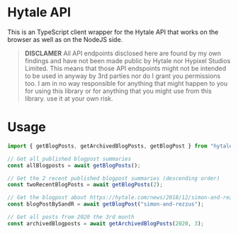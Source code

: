 # **Hytale API**

This is an TypeScript client wrapper for the Hytale API that works on the browser as well as on the NodeJS side.

> **DISCLAMER** All API endpoints disclosed here are found by my own findings and have not been made public by Hytale nor Hypixel Studios Limited. This means that those API endspoints might not be intended to be used in anyway by 3rd parties nor do I grant you permissions too. I am in no way responsible for anything that might happen to you for using this library or for anything that you might use from this library. use it at your own risk.

# Usage

```js
import { getBlogPosts, getArchivedBlogPosts, getBlogPost } from "hytale-api";

// Get all published blogpost summaries
const allBlogposts = await getBlogPosts();

// Get the 2 recent published blogpost summaries (descending order)
const twoRecentBlogPosts = await getBlogPosts(2);

// Get the blogpost about https://hytale.com/news/2018/12/simon-and-rezzus
const blogPostBySandR = await getBlogPost("simon-and-rezzus");

// Get all posts from 2020 the 3rd month
const archivedBlogposts = await getArchivedBlogPosts(2020, 3);
```
